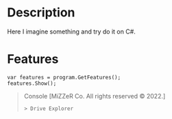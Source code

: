 # Description
 Here I imagine something and try do it on C#.

# Features
```CSharp
var features = program.GetFeatures();
features.Show();
```

> Console [MiZZeR Co. All rights reserved © 2022.]
> ```
> > Drive Explorer
> ```
